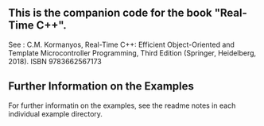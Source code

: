 
## This is the companion code for the book "Real-Time C++".

See : C.M. Kormanyos, Real-Time C++: Efficient Object-Oriented
and Template Microcontroller Programming, Third Edition
(Springer, Heidelberg, 2018). ISBN 9783662567173

## Further Information on the Examples

For further informatin on the examples, see the readme notes
in each individual example directory.
